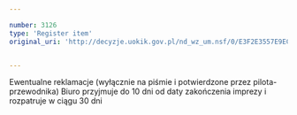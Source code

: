 ```yaml
---

number: 3126
type: 'Register item'
original_uri: 'http://decyzje.uokik.gov.pl/nd_wz_um.nsf/0/E3F2E3557E9ECA87C12579F80040221D?OpenDocument'


---
```


Ewentualne reklamacje (wyłącznie na piśmie i potwierdzone przez pilota-przewodnika) Biuro przyjmuje do 10 dni od daty zakończenia imprezy i rozpatruje w ciągu 30 dni
